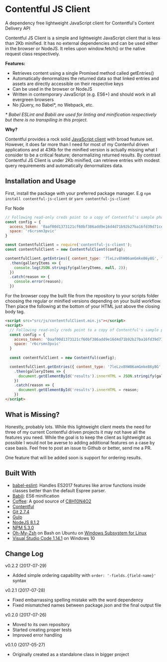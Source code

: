 # Contentful JS Client

A dependency free lightweight JavaScript client for Contentful's Content Delivery API

Contentful JS Client is a simple and lightweight JavaScript client that is less than 2Kb minified. It has no external
dependencies and can be used either in the browser or NodeJS. It relies upon window.fetch() or the native request class respectively.

__Features:__

* Retrieves content using a single Promised method called getEntries()
* Automatically denormalizes the returned data so that linked entries and assets are directly accessible on their respective keys
* Can be used in the browser or NodeJS
* Written in contemporary JavaScript (e.g. ES6+) and should work in all evergreen browsers
* No jQuery, no Babel*, no Webpack, etc.

_* Babel ESLint and Babili are used for linting and minification respectively but there is no transpiling in this project._

__Why?__

Contentful provides a rock solid [JavaScript client](https://github.com/contentful/contentful.js) with broad feature set. However, it does far more
than I need for most of my Contenful driven applications and at 43Kb for the minified version is actually missing what I consider to be a critical
feature; denormalizing returned results. By contrast Contentful JS Client is under 2Kb minified, can retrieve entries with modest query requirements and automatically denormalizes data.

## Installation and Usage

First, install the package with your preferred package manager. E.g `npm install contentful-js-client` or `yarn contentful-js-client` 

For Node

```JavaScript
// Following read-only creds point to a copy of Contentful's sample photo galery
const config = {
  access_token: '0aaf00d1373121cf60bf386add9e16d4d71b92b27ba16fd39d71ce67cf35af81',
  space: 'r6crsmn3pvic'
}

const ContentfulClient = require('contentful-js-client');
const contentfulClient = new ContentfulClient(config);

contentfulClient.getEntries({ content_type: '7leLzv8hW06amGmke86y8G', fields: {}, include: 3 })
  .then(galleryItems => {
    console.log(JSON.stringify(galleryItems, null, 2));
  })
  .catch(reason => {
    console.error(reason);
  })
```

For the browser copy the built file from the repository to your scripts folder choosing the regular or minified versions depending on your build workflow. Then place the following at the bottom of your HTML just above the closing body tag. 

```html
<script src="src/js/contentfulClient.min.js"></script>
<script>
  // Following read-only creds point to a copy of Contentful's sample photo galery
  const config = {
    access_token: '0aaf00d1373121cf60bf386add9e16d4d71b92b27ba16fd39d71ce67cf35af81',
    space: 'r6crsmn3pvic'
  }
  
  const contentfulClient = new Contentful(config);

  contentfulClient.getEntries({ content_type: '7leLzv8hW06amGmke86y8G', fields: {}, include: 3 })
    .then(galleryItems => {
      document.getElementById('results').innerHTML = JSON.stringify(galleryItems, null, 2);
    })
    .catch(reason => {
      document.getElementById('results').innerHTML = reason;
    })
</script>
```

## What is Missing?

Honestly, probably lots. While this lightweight client meets the need for three of my current Contentful driven projects it may not have all the
features you need. While the goal is to keep the client as lightweight as possible I would not be averse to adding additional features on a case by case basis. Feel free to post an issue to Github or better, send me a PR.

One feature that will be added soon is support for ordering results.

## Built With

* [babel-eslint](https://github.com/babel/babel-eslint): Handles ES2017 features like arrow functions inside classes better than the default Espree parser.
* [Babili](https://github.com/babel/babili): ES6 minification
* [Coffee](https://en.wikipedia.org/wiki/Coffee): A good source of [C8H10N4O2](https://pubchem.ncbi.nlm.nih.gov/compound/caffeine)
* [Contentful](http://contentful.com)
* [Git 2.7.4](https://git-scm.com/)
* [Gulp](http://gulpjs.com/)
* [NodeJS 8.1.2](https://nodejs.org/en/)
* [NPM 5.3.0](https://www.npmjs.com/package/npm)
* [Oh-My-Zsh](https://github.com/robbyrussell/oh-my-zsh) on Bash on Ubuntu on [Windows Subsystem for Linux](https://msdn.microsoft.com/en-us/commandline/wsl/install_guide)
* [Visual Studio Code 1.14.1](https://code.visualstudio.com/) on Windows 10

## Change Log

v0.2.2 (2017-07-29)

* Added simple ordering capability with `order: '-fields.{field-name}'` syntax

v0.2.1 (2017-07-28)

* Fixed embarrassing spelling mistake with the word dependency
* Fixed mismatched names between package.json and the final output file

v0.2.0 (2017-07-26)

* Moved to its own repository
* Started creating proper tests
* Improved error handling

v0.1.0 (2017-05-27)

* Originally created as a standalone class in bigger project 
